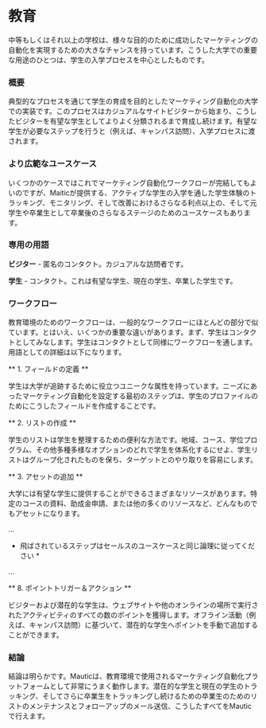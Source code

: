 # 教育

中等もしくはそれ以上の学校は、様々な目的のために成功したマーケティングの自動化を実現するための大きなチャンスを持っています。こうした大学での重要な用途のひとつは、学生の入学プロセスを中心としたものです。

### 概要

典型的なプロセスを通じて学生の育成を目的としたマーケティング自動化の大学での実装です。このプロセスはカジュアルなサイトビジターから始まり、こうしたビジターを有望な学生としてよりよく分類されるまで育成し続けます。有望な学生が必要なステップを行うと（例えば、キャンパス訪問）、入学プロセスに渡されます。

### より広範なユースケース

いくつかのケースではこれでマーケティング自動化ワークフローが完結してもよいのですが、Maiticが提供する、アクティブな学生の入学を通した学生体験のトラッキング、モニタリング、そして改善におけるさらなる利点以上の、そして元学生や卒業生として卒業後のさらなるステージのためのユースケースもあります。

### 専用の用語

**ビジター** - 匿名のコンタクト。カジュアルな訪問者です。

**学生** - コンタクト。これは有望な学生、現在の学生、卒業した学生です。


### ワークフロー
教育環境のためのワークフローは、一般的なワークフローにほとんどの部分で似ています。とはいえ、いくつかの重要な違いがあります。まず、学生はコンタクトとしてみなします。学生はコンタクトとして同様にワークフローを通します。用語としての詳細は以下になります。

** 1. フィールドの定義 **

学生は大学が追跡するために役立つユニークな属性を持っています。ニーズにあったマーケティング自動化を設定する最初のステップは、学生のプロファイルのためにこうしたフィールドを作成することです。

** 2. リストの作成 **

学生のリストは学生を整理するための便利な方法です。地域、コース、学位プログラム、その他多種多様なオプションのどれで学生を体系化するにせよ、学生リストはグループ化されたものを保ち、ターゲットとのやり取りを容易にします。

** 3. アセットの追加 **

大学には有望な学生に提供することができるさまざまなリソースがあります。特定のコースの資料、助成金申請、または他の多くのリソースなど、どんなものでもアセットになります。

...

* 飛ばされているステップはセールスのユースケースと同じ論理に従ってください *

...

** 8. ポイントトリガー＆アクション **

ビジターおよび潜在的な学生は、ウェブサイトや他のオンラインの場所で実行されたアクティビティのすべての数のポイントを獲得します。オフライン活動（例えば、キャンパス訪問）に基づいて、潜在的な学生へポイントを手動で追加することができます。

### 結論

結論は明らかです。Mauticは、教育環境で使用されるマーケティング自動化プラットフォームとして非常にうまく動作します。潜在的な学生と現在の学生のトラッキング、そしてさらに卒業生をトラッキングし続けるための卒業生のためのリストのメンテナンスとフォローアップのメール送信、こうしたすべてをMauticで行えます。
